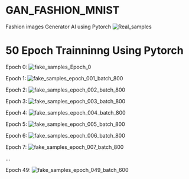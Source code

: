 # GAN_FASHION_MNIST
Fashion images Generator AI using Pytorch
![Real_samples](https://user-images.githubusercontent.com/44817770/59225445-046a1e80-8bd1-11e9-86ae-02e514688f41.png)

# 50 Epoch Trainninng Using Pytorch
Epoch 0:
![fake_samples_Epoch_0](https://user-images.githubusercontent.com/44817770/59224868-ae48ab80-8bcf-11e9-93e9-6005227fb1be.png)

Epoch 1:
![fake_samples_epoch_001_batch_800](https://user-images.githubusercontent.com/44817770/59225037-0aabcb00-8bd0-11e9-9969-a55e0f42177a.png)

Epoch 2:
![fake_samples_epoch_002_batch_800](https://user-images.githubusercontent.com/44817770/59225274-9160a800-8bd0-11e9-892d-d593f1289b51.png)

Epoch 3:
![fake_samples_epoch_003_batch_800](https://user-images.githubusercontent.com/44817770/59225291-9c1b3d00-8bd0-11e9-9a62-0b906d544e51.png)

Epoch 4:
![fake_samples_epoch_004_batch_800](https://user-images.githubusercontent.com/44817770/59225328-b0f7d080-8bd0-11e9-93df-f0aabbefc41f.png)

Epoch 5:
![fake_samples_epoch_005_batch_800](https://user-images.githubusercontent.com/44817770/59225341-bfde8300-8bd0-11e9-9e51-5fd3933ad6df.png)

Epoch 6:
![fake_samples_epoch_006_batch_800](https://user-images.githubusercontent.com/44817770/59225358-ce2c9f00-8bd0-11e9-8bfb-0e8ed5b47781.png)

Epoch 7:
![fake_samples_epoch_007_batch_800](https://user-images.githubusercontent.com/44817770/59225389-de447e80-8bd0-11e9-9d0b-ed6852fec5cf.png)

  ...
  
Epoch 49:
![fake_samples_epoch_049_batch_600](https://user-images.githubusercontent.com/44817770/59225434-fe743d80-8bd0-11e9-861c-735cf0da061e.png)

